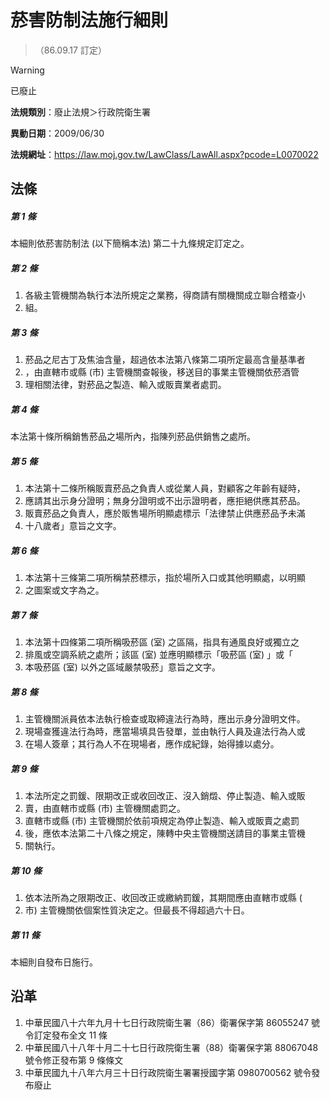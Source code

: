 # 菸害防制法施行細則
> （86.09.17 訂定）


> [!WARNING]
> 已廢止


**法規類別**：廢止法規＞行政院衛生署

**異動日期**：2009/06/30  

**法規網址**：https://law.moj.gov.tw/LawClass/LawAll.aspx?pcode=L0070022



## 法條
##### 第 1 條
本細則依菸害防制法 (以下簡稱本法) 第二十九條規定訂定之。

##### 第 2 條
1. 各級主管機關為執行本法所規定之業務，得商請有關機關成立聯合稽查小
1. 組。

##### 第 3 條
1. 菸品之尼古丁及焦油含量，超過依本法第八條第二項所定最高含量基準者
1. ，由直轄市或縣 (市) 主管機關查報後，移送目的事業主管機關依菸酒管
1. 理相關法律，對菸品之製造、輸入或販賣業者處罰。

##### 第 4 條
本法第十條所稱銷售菸品之場所內，指陳列菸品供銷售之處所。

##### 第 5 條
1. 本法第十二條所稱販賣菸品之負責人或從業人員，對顧客之年齡有疑時，
1. 應請其出示身分證明；無身分證明或不出示證明者，應拒絕供應其菸品。
1. 販賣菸品之負責人，應於販售場所明顯處標示「法律禁止供應菸品予未滿
1. 十八歲者」意旨之文字。

##### 第 6 條
1. 本法第十三條第二項所稱禁菸標示，指於場所入口或其他明顯處，以明顯
1. 之圖案或文字為之。

##### 第 7 條
1. 本法第十四條第二項所稱吸菸區 (室) 之區隔，指具有通風良好或獨立之
1. 排風或空調系統之處所；該區 (室) 並應明顯標示「吸菸區 (室) 」或「
1. 本吸菸區 (室) 以外之區域嚴禁吸菸」意旨之文字。

##### 第 8 條
1. 主管機關派員依本法執行檢查或取締違法行為時，應出示身分證明文件。
1. 現場查獲違法行為時，應當場填具告發單，並由執行人員及違法行為人或
1. 在場人簽章；其行為人不在現場者，應作成紀錄，始得據以處分。

##### 第 9 條
1. 本法所定之罰鍰、限期改正或收回改正、沒入銷燬、停止製造、輸入或販
1. 賣，由直轄市或縣 (市) 主管機關處罰之。
1. 直轄市或縣 (市) 主管機關於依前項規定為停止製造、輸入或販賣之處罰
1. 後，應依本法第二十八條之規定，陳轉中央主管機關送請目的事業主管機
1. 關執行。

##### 第 10 條
1. 依本法所為之限期改正、收回改正或繳納罰鍰，其期間應由直轄市或縣 (
1. 市) 主管機關依個案性質決定之。但最長不得超過六十日。

##### 第 11 條
本細則自發布日施行。

## 沿革
1. 中華民國八十六年九月十七日行政院衛生署（86）衛署保字第 86055247 號令訂定發布全文 11 條
1. 中華民國八十八年十月二十七日行政院衛生署（88）衛署保字第 88067048 號令修正發布第 9  條條文
1. 中華民國九十八年六月三十日行政院衛生署署授國字第 0980700562 號令發布廢止
